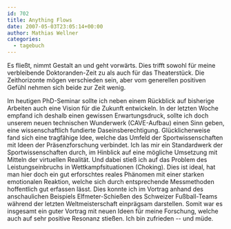```yaml
---
id: 702
title: Anything Flows
date: 2007-05-03T23:05:14+00:00
author: Mathias Wellner
categories:
  - tagebuch
---
```

Es fließt, nimmt Gestalt an und geht vorwärts. Dies trifft sowohl für meine verbleibende Doktoranden-Zeit zu als auch für das Theaterstück. Die Zeithorizonte mögen verschieden sein, aber vom generellen positiven Gefühl nehmen sich beide zur Zeit wenig. 

Im heutigen PhD-Seminar sollte ich neben einem Rückblick auf bisherige Arbeiten auch eine Vision für die Zukunft entwickeln. In der letzten Woche empfand ich deshalb einen gewissen Erwartungsdruck, sollte ich doch unserem neuen technischen Wunderwerk (CAVE-Aufbau) einen Sinn geben, eine wissenschaftlich fundierte Daseinsberechtigung. Glücklicherweise fand sich eine tragfähige Idee, welche das Umfeld der Sportwissenschaften mit Ideen der Präsenzforschung verbindet. Ich las mir ein Standardwerk der Sportwissenschaften durch, im Hinblick auf eine mögliche Umsetzung mit Mitteln der virtuellen Realität. Und dabei stieß ich auf das Problem des Leistungseinbruchs in Wettkampfsituationen (Choking). Dies ist ideal, hat man hier doch ein gut erforschtes reales Phänomen mit einer starken emotionalen Reaktion, welche sich durch entsprechende Messmethoden hoffentlich gut erfassen lässt. Dies konnte ich im Vortrag anhand des anschaulichen Beispiels Elfmeter-Schießen des Schweizer Fußball-Teams während der letzten Weltmeisterschaft einprägsam darstellen. Somit war es insgesamt ein guter Vortrag mit neuen Ideen für meine Forschung, welche auch auf sehr positive Resonanz stießen. Ich bin zufrieden -- und müde.